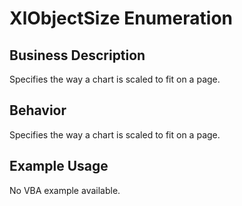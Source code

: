 # XlObjectSize Enumeration

## Business Description
Specifies the way a chart is scaled to fit on a page.

## Behavior
Specifies the way a chart is scaled to fit on a page.

## Example Usage
No VBA example available.
